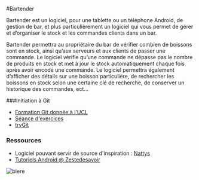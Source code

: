 #Bartender

  Bartender est un logiciel, pour une tablette ou un téléphone Android, de gestion de bar, et plus particulièrement un logiciel qui vous permet de gérer et d’organiser le stock et les commandes clients dans un bar.

  Bartender  permettra au propriétaire du bar de vérifier combien de boissons sont en stock, ainsi qu’aux serveurs et aux clients de passer une commande. Le logiciel vérifie qu’une commande ne dépasse pas le nombre de produits en stock et met à jour le stock automatiquement chaque fois après avoir encodé une commande. Le logiciel permettra également d’afficher des détails sur une boisson particulière, de rechercher les boissons en stock selon une certaine clé de recherche, de conserver un historique des commandes, ect...

###Initiation à Git

* [Formation Git donnée à l'UCL](http://sebastien.combefis.be/teaching/trainings/git)
* [Séance d'exercices](http://sebastien.combefis.be/files/trainings/GIT-form-2014-Exercices.pdf)
* [tryGit](https://try.github.io/levels/1/challenges/1)


### Ressources
 * Logiciel pouvant servir de source d'inspiration : [Nattys](http://www.nattys.net/pages/site/documentation.jsp)
 * [Tutoriels Android @ Zestedesavoir](http://zestedesavoir.com/tutoriels/?tag=android)

 ![biere](http://rlv.zcache.fr/biere_tasse_petillante_ecumeuse_de_brew_autocollant-r34e21886c2544dcd990296e9ef2b905c_v9waf_8byvr_512.jpg)
